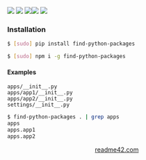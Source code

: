 <!--
https://readme42.com
-->



[![](https://img.shields.io/badge/OS-Unix-blue.svg?longCache=True)]()
[![](https://img.shields.io/pypi/v/find-python-packages.svg?maxAge=3600)](https://pypi.org/project/find-python-packages/)
[![](https://img.shields.io/npm/v/find-python-packages.svg?maxAge=3600)](https://www.npmjs.com/package/find-python-packages)[![](https://img.shields.io/badge/License-Unlicense-blue.svg?longCache=True)](https://unlicense.org/)
[![](https://github.com/andrewp-as-is/find-python-packages/workflows/tests42/badge.svg)](https://github.com/andrewp-as-is/find-python-packages/actions)

### Installation
```bash
$ [sudo] pip install find-python-packages
```

```bash
$ [sudo] npm i -g find-python-packages
```

#### Examples
```
apps/__init__.py
apps/app1/__init__.py
apps/app2/__init__.py
settings/__init__.py
```

```bash
$ find-python-packages . | grep apps
apps
apps.app1
apps.app2
```

<p align="center">
    <a href="https://readme42.com/">readme42.com</a>
</p>

